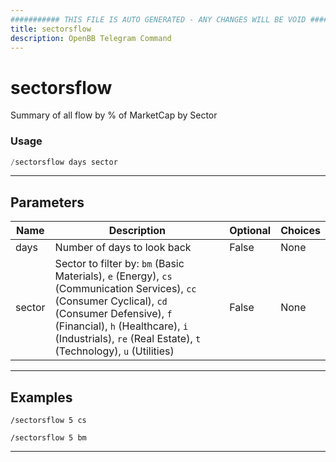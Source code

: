 ```yaml
---
########### THIS FILE IS AUTO GENERATED - ANY CHANGES WILL BE VOID ###########
title: sectorsflow
description: OpenBB Telegram Command
---
```


# sectorsflow

Summary of all flow by % of MarketCap by Sector

### Usage

```python wordwrap
/sectorsflow days sector
```

---

## Parameters

| Name | Description | Optional | Choices |
| ---- | ----------- | -------- | ------- |
| days | Number of days to look back | False | None |
| sector | Sector to filter by: `bm` (Basic Materials), `e` (Energy), `cs` (Communication Services), `cc` (Consumer Cyclical), `cd` (Consumer Defensive), `f` (Financial), `h` (Healthcare), `i` (Industrials), `re` (Real Estate), `t` (Technology), `u` (Utilities) | False | None |


---

## Examples

```
/sectorsflow 5 cs
```

```
/sectorsflow 5 bm
```
---
